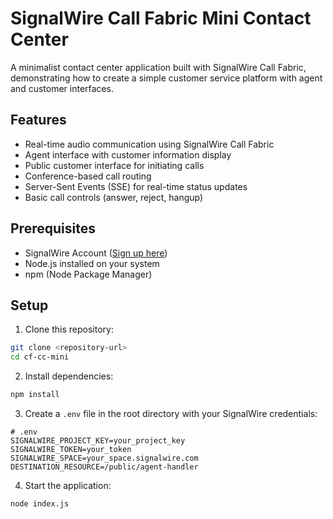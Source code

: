 # SignalWire Call Fabric Mini Contact Center

A minimalist contact center application built with SignalWire Call Fabric, demonstrating how to create a simple customer service platform with agent and customer interfaces.

## Features

- Real-time audio communication using SignalWire Call Fabric
- Agent interface with customer information display
- Public customer interface for initiating calls
- Conference-based call routing
- Server-Sent Events (SSE) for real-time status updates
- Basic call controls (answer, reject, hangup)

## Prerequisites

- SignalWire Account ([Sign up here](https://signalwire.com/signup))
- Node.js installed on your system
- npm (Node Package Manager)

## Setup

1. Clone this repository:

```bash
git clone <repository-url>
cd cf-cc-mini
```

2. Install dependencies:

```bash
npm install
```

3. Create a `.env` file in the root directory with your SignalWire credentials:

```
# .env
SIGNALWIRE_PROJECT_KEY=your_project_key
SIGNALWIRE_TOKEN=your_token
SIGNALWIRE_SPACE=your_space.signalwire.com
DESTINATION_RESOURCE=/public/agent-handler
```

4. Start the application:

```bash
node index.js
```

